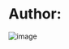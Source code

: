 # Author:
![image](https://github.com/MelvinAma/Absolut_inte_ML-projektet_i_Sannstat/assets/63121251/a3158b5a-61c0-42b9-b1e0-641f19072504)

